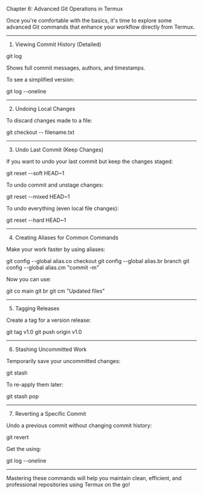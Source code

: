 Chapter 6: Advanced Git Operations in Termux

Once you're comfortable with the basics, it's time to explore some advanced Git commands that enhance your workflow directly from Termux.


---

1. Viewing Commit History (Detailed)

git log

Shows full commit messages, authors, and timestamps.

To see a simplified version:

git log --oneline


---

2. Undoing Local Changes

To discard changes made to a file:

git checkout -- filename.txt


---

3. Undo Last Commit (Keep Changes)

If you want to undo your last commit but keep the changes staged:

git reset --soft HEAD~1

To undo commit and unstage changes:

git reset --mixed HEAD~1

To undo everything (even local file changes):

git reset --hard HEAD~1


---

4. Creating Aliases for Common Commands

Make your work faster by using aliases:

git config --global alias.co checkout
git config --global alias.br branch
git config --global alias.cm "commit -m"

Now you can use:

git co main
git br
git cm "Updated files"


---

5. Tagging Releases

Create a tag for a version release:

git tag v1.0
git push origin v1.0


---

6. Stashing Uncommitted Work

Temporarily save your uncommitted changes:

git stash

To re-apply them later:

git stash pop


---

7. Reverting a Specific Commit

Undo a previous commit without changing commit history:

git revert <commit-id>

Get the <commit-id> using:

git log --oneline


---

Mastering these commands will help you maintain clean, efficient, and professional repositories using Termux on the go!

